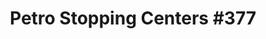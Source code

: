---
title: "Petro Stopping Centers #377"
url: /carnesville/petro-stopping-centers-377/
shop: Lebensmittel
---